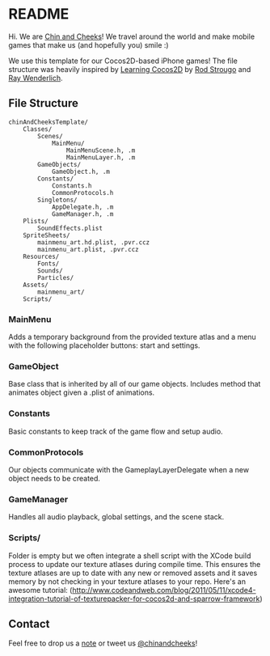 README
======

Hi. We are [Chin and Cheeks](http://twitter.com/chinandcheeks)! We travel 
around the world and make mobile games that make us (and hopefully you) smile :)

We use this template for our Cocos2D-based iPhone games! The file structure was 
heavily inspired by [Learning Cocos2D](http://amzn.com/0321735625) by 
[Rod Strougo](http://twitter.com/rodstrougo) and 
[Ray Wenderlich](http://www.raywenderlich.com/).

File Structure
--------------

	chinAndCheeksTemplate/
		Classes/
			Scenes/
				MainMenu/
					MainMenuScene.h, .m
					MainMenuLayer.h, .m
			GameObjects/
				GameObject.h, .m
			Constants/
				Constants.h
				CommonProtocols.h
			Singletons/
				AppDelegate.h, .m
				GameManager.h, .m
		Plists/
			SoundEffects.plist
		SpriteSheets/
			mainmenu_art.hd.plist, .pvr.ccz
			mainmenu_art.plist, .pvr.ccz
		Resources/
			Fonts/
			Sounds/
			Particles/
		Assets/
			mainmenu_art/
		Scripts/

### MainMenu

Adds a temporary background from the provided texture atlas and a 
menu with the following placeholder buttons: start and settings.

### GameObject

Base class that is inherited by all of our game objects. Includes method 
that animates object given a .plist of animations.

### Constants

Basic constants to keep track of the game flow and setup audio.

### CommonProtocols

Our objects communicate with the GameplayLayerDelegate when a new object 
needs to be created.

### GameManager

Handles all audio playback, global settings, and the scene stack.

### Scripts/

Folder is empty but we often integrate a shell script with the XCode build 
process to update our texture atlases during compile time. This ensures the 
texture atlases are up to date with any new or removed assets and it 
saves memory by not checking in your texture atlases to your repo. Here's 
an awesome tutorial: (http://www.codeandweb.com/blog/2011/05/11/xcode4-integration-tutorial-of-texturepacker-for-cocos2d-and-sparrow-framework)

Contact
-------
Feel free to drop us a [note](mailto:chinandcheeks@gmail.com) or tweet 
us [@chinandcheeks](http://www.twitter.com/chinandcheeks)!